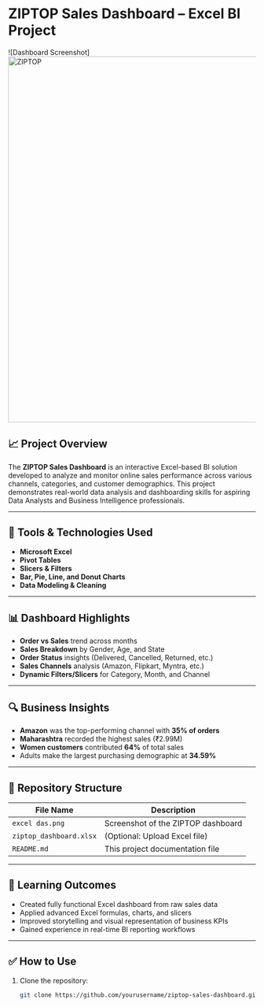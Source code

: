 # ZIPTOP Sales Dashboard – Excel BI Project

![Dashboard Screenshot]<img width="1333" height="743" alt="ZIPTOP" src="https://github.com/user-attachments/assets/a6c924da-d0d8-44c8-ace0-389ad9f6a44a" />



## 📈 Project Overview

The **ZIPTOP Sales Dashboard** is an interactive Excel-based BI solution developed to analyze and monitor online sales performance across various channels, categories, and customer demographics. This project demonstrates real-world data analysis and dashboarding skills for aspiring Data Analysts and Business Intelligence professionals.

---

## 🧰 Tools & Technologies Used

- **Microsoft Excel**  
- **Pivot Tables**  
- **Slicers & Filters**  
- **Bar, Pie, Line, and Donut Charts**  
- **Data Modeling & Cleaning**

---

## 📊 Dashboard Highlights

- **Order vs Sales** trend across months  
- **Sales Breakdown** by Gender, Age, and State  
- **Order Status** insights (Delivered, Cancelled, Returned, etc.)  
- **Sales Channels** analysis (Amazon, Flipkart, Myntra, etc.)  
- **Dynamic Filters/Slicers** for Category, Month, and Channel

---

## 🔍 Business Insights

- **Amazon** was the top-performing channel with **35% of orders**  
- **Maharashtra** recorded the highest sales (₹2.99M)  
- **Women customers** contributed **64%** of total sales  
- Adults make the largest purchasing demographic at **34.59%**

---

## 📁 Repository Structure

| File Name         | Description                           |
|------------------|---------------------------------------|
| `excel das.png`  | Screenshot of the ZIPTOP dashboard     |
| `ziptop_dashboard.xlsx` | (Optional: Upload Excel file)       |
| `README.md`      | This project documentation file       |

---

## 🧠 Learning Outcomes

- Created fully functional Excel dashboard from raw sales data  
- Applied advanced Excel formulas, charts, and slicers  
- Improved storytelling and visual representation of business KPIs  
- Gained experience in real-time BI reporting workflows

---

## ✅ How to Use

1. Clone the repository:
   ```bash
   git clone https://github.com/yourusername/ziptop-sales-dashboard.git
